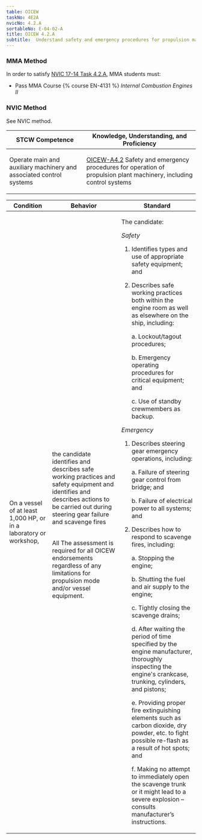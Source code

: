 ```yaml
---
table: OICEW
taskNo: 4E2A
nvicNo: 4.2.A 
sortableNo: E-04-02-A
title: OICEW 4.2.A 
subtitle:  Understand safety and emergency procedures for propulsion machinery
---
```



### MMA Method

In order to satisfy  [NVIC 17-14  Task  4.2.A]({{site.baseurl}}/assets/images/nvic-17-14.pdf), MMA students must:

* Pass MMA Course {% course EN-4131 %}  *Internal Combustion Engines II*


### NVIC Method

<a onclick="togglevisibility('nvic_methods')" >See NVIC method.</a>

<div id='nvic_methods' class='hide'>

<table>
<thead>
<tr>
<th class='forty'> STCW Competence </th>
<th class='sixty'> Knowledge, Understanding, and Proficiency </th>
</tr>
</thead>




<tbody>
<tr><td markdown='1'>

Operate main and auxiliary machinery and associated control systems

</td><td markdown='1'>

[OICEW-A4.2]({{site.baseurl}}/tables/31.html#OICEW-A4.2) Safety and emergency procedures for operation of propulsion plant machinery, including control systems

</td></tr>


</tbody>
</table>


<table>
<thead>
<tr><th class='twenty'>  Condition </th><th class='twenty'> Behavior </th><th  class='sixty'>Standard </th></tr>
</thead>
<tbody >



<tr><td markdown='1'>

On a vessel of at least 1,000 HP, or in a laboratory or workshop,

</td><td markdown='1'>

the candidate identifies and describes safe working practices and safety equipment and identifies and describes actions to be carried out during steering gear failure and scavenge fires

<br>

<div class="tooltip">All
<span class="tooltiptext">
The assessment is required for all OICEW endorsements regardless of any limitations for propulsion mode and/or vessel equipment.
</span>
</div>


</td><td markdown='1'>

The candidate: 

*Safety*

1. Identifies types and use of appropriate safety equipment; and

2. Describes safe working practices both within the engine room as well as elsewhere on the ship, including:

     a. Lockout/tagout procedures;

     b. Emergency operating procedures for critical equipment; and

     c. Use of standby crewmembers as backup. 

*Emergency*

1. Describes steering gear emergency operations, including:

     a. Failure of steering gear control from bridge; and

     b. Failure of electrical power to all systems; and

2. Describes how to respond to scavenge fires, including:

     a. Stopping the engine;

     b. Shutting the fuel and air supply to the engine;

     c. Tightly closing the scavenge drains;

     d. After waiting the period of time specified by the engine manufacturer, thoroughly inspecting the engine's crankcase, trunking, cylinders, and pistons;

     e. Providing proper fire extinguishing elements such as carbon dioxide, dry powder, etc. to fight possible re-flash as a result of hot spots; and

     f. Making no attempt to immediately open the scavenge trunk or it might lead to a severe explosion – consults manufacturer’s instructions.

</td></tr>
</tbody>
</table>
</div>
